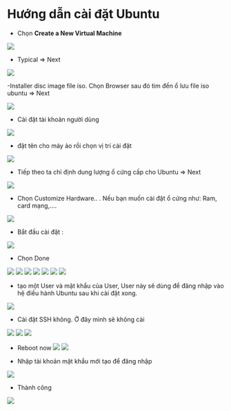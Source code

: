 # Hướng dẫn cài đặt Ubuntu
- Chọn **Create a New Virtual Machine**

![](/Linux/image/1.png)
- Typical => Next

![](/Linux/image/2.png)

-Installer disc image file iso. Chọn Browser sau đó tìm đến ổ lưu file iso ubuntu => Next

![](/Linux/image/3.png)

- Cài đặt tài khoản người dùng

![](/Linux/image/4.png)

- đặt tên cho máy ảo rồi chọn vị trí cài đặt

![](/Linux/image/5.png)

- Tiếp theo ta chỉ định dung lượng ổ cứng cấp cho Ubuntu => Next

![](/Linux/image/6.png)

- Chọn Customize Hardware.. . Nếu bạn muốn cài đặt ổ cứng như: Ram, card mạng,....

![](/Linux/image/7.png)

- Bắt đầu cài đặt :

![](/Linux/image/8.png)

- Chọn Done

![](/Linux/image/9.png)
![](/Linux/image/10.png)
![](/Linux/image/11.png)
![](/Linux/image/12.png)
![](/Linux/image/13.png)
![](/Linux/image/14.png)
![](/Linux/image/15.png)

- tạo một User và mật khẩu của User, User này sẽ dùng để đăng nhập vào hệ điều hành Ubuntu sau khi cài đặt xong.

![](/Linux/image/16.png)

- Cài đặt SSH không. Ở đây mình sẽ không cài

![](/Linux/image/17.png)
![](/Linux/image/18.png)
![](/Linux/image/19.png)

- Reboot now
![](/Linux/image/20.png)
![](/Linux/image/21.png)

- Nhập tài khoản mật khẩu mới tạo để đăng nhập

![](/Linux/image/22.png)

- Thành công 

![](/Linux/image/23.png)
